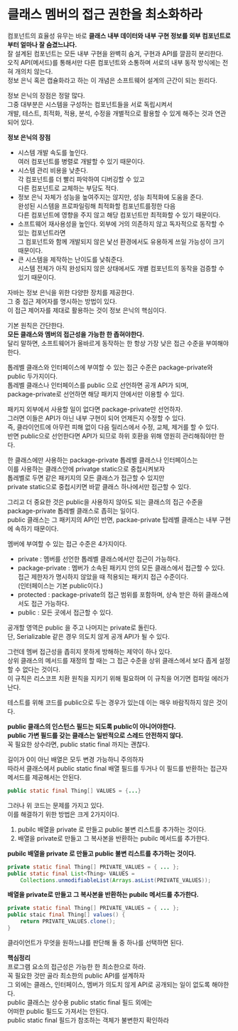 클래스 멤버의 접근 권한을 최소화하라
====================================
컴포넌트의 효율성 유무는 바로 **클래스 내부 데이터와 내부 구현 정보를 외부 컴포넌트로부터 얼마나 잘 숨겼느냐다.**   
잘 설계된 컴포넌트는 모든 내부 구현을 완벽히 숨겨, 구현과 API를 깔끔히 분리한다.    
오직 API(메서드)를 통해서만 다른 컴포넌트와 소통하며 서로의 내부 동작 방식에는 전혀 개의치 않는다.        
정보 은닉 혹은 캡슐화라고 하는 이 개념은 소프트웨어 설계의 근간이 되는 원리다.     
 
정보 은닉의 장점은 정말 많다.     
그중 대부분은 시스템을 구성하는 컴포넌트들을 서로 독립시켜서      
개발, 테스트, 최적화, 적용, 분석, 수정을 개별적으로 활용할 수 있게 해주는 것과 연관되어 있다.       

**정보 은닉의 장점**   
* 시스템 개발 속도를 높인다.  
  여러 컴포넌트를 병렬로 개발할 수 있기 때문이다.   
* 시스템 관리 비용을 낮춘다.   
  각 컴포넌트를 더 빨리 파악하여 디버깅할 수 있고   
  다른 컴포넌트로 교체하는 부담도 적다.   
* 정보 은닉 자체가 성능을 높여주지는 않지만, 성능 최적화에 도움을 준다.   
  완성된 시스템을 프로파일링해 최적화할 컴포넌트를정한 다음   
  다른 컴포넌트에 영향을 주지 않고 해당 컴포넌트만 최적화할 수 있기 때문이다.  
* 소프트웨어 재사용성을 높인다. 외부에 거의 의존하지 않고 독자적으로 동작할 수 있는 컴포넌트라면   
  그 컴포넌트와 함께 개발되지 않은 낯선 환경에서도 유용하게 쓰일 가능성이 크기 때문이다.   
* 큰 시스템을 제작하는 난이도를 낮춰준다.     
  시스템 전체가 아직 완성되지 않은 상태에서도 개별 컴포넌트의 동작을 검증할 수 있기 때문이다.      
 
자바는 정보 은닉을 위한 다양한 장치를 제공한다.       
그 중 접근 제어자를 명시하는 방법이 있다.      
이 접근 제어자를 제대로 활용하는 것이 정보 은닉의 핵심이다.    
  
기본 원칙은 간단한다.     
**모든 클래스와 멤버의 접근성을 가능한 한 좁혀야한다.**     
달리 말하면, 소프트웨어가 올바르게 동작하는 한 항상 가장 낮은 접근 수준을 부여해야한다.     
 
톱레벨 클래스와 인터페이스에 부여할 수 있는 접근 수준은 package-private와 public 두가지이다.    
톱레벨 클래스나 인터페이스를 public 으로 선언하면 공개 API가 되며,   
package-private로 선언하면 해당 패키지 안에서만 이용할 수 있다.      
 
패키지 외부에서 사용할 일이 없다면 package-private만 선언하자.          
그러면 이들은 API가 아닌 내부 구현이 되어 언제든지 수정할 수 있다.   
즉, 클라이언트에 아무런 피해 없이 다음 릴리스에서 수정, 교체, 제거를 할 수 있다.     
반면 public으로 선언한다면 API가 되므로 하위 호환을 위해 영원히 관리해줘야만 한다.    

한 클래스에만 사용하는 package-private 톱레벨 클래스나 인터페이스는   
이를 사용하는 클래스안에 privatge static으로 중첩시켜보자     
톱레벨로 두면 같은 패키지의 모든 클래스가 접근할 수 있지만  
private static으로 중첩시키면 바깥 클래스 하나에서만 접근할 수 있다.   

그리고 더 중요한 것은 public을 사용하지 않아도 되는 클래스의 접근 수준을 package-private 톱레벨 클래스로 좁히는 일이다.  
public 클래스는 그 패키지의 API인 반면, packae-private 탑레벨 클래스는 내부 구현에 속하기 때문이다.   

멤버에 부여할 수 있는 접근 수준은 4가지이다.  
* private : 멤버를 선언한 톱레벨 클래스에서만 접근이 가능하다.  
* package-private : 멤버가 소속된 패키지 안의 모든 클래스에서 접근할 수 있다.    
  접근 제한자가 명시하지 않았을 때 적용되는 패키지 접근 수준이다.  
  (인터페이스는 기본 public이다.)  
* protected : package-private의 접근 범위를 포함하며, 상속 받은 하위 클래스에서도 접근 가능하다.  
* public : 모든 곳에서 접근할 수 있다.   

공개할 영역은 public 을 주고 나머지는 private로 돌린다.  
단, Serializable 같은 경우 의도치 않게 공개 API가 될 수 있다.   
  
그런데 멤버 접근성을 좁히지 못하게 방해하는 제약이 하나 있다.       
상위 클래스의 메서드를 재정의 할 때는 그 접근 수준을 상위 클래스에서 보다 좁게 설정할 수 없다는 것이다.     
이 규칙은 리스코프 치환 원칙을 지키기 위해 필요하며 이 규칙을 어기면 컴파일 에러가 난다.   

테스트를 위해 코드를 public으로 두는 경우가 있는데 이는 매우 바람직하지 않은 것이다.   

**public 클래스의 인스턴스 필드는 되도록 public이 아니어야한다.**    
**public 가변 필드를 갖는 클래스는 일반적으로 스레드 안전하지 않다.**   
꼭 필요한 상수라면, public static final 까지는 괜찮다.   

길이가 0이 아닌 배열은 모두 변경 가능하니 주의하자     
따라서 클래스에서 public static final 배열 필드를 두거나 이 필드를 반환하는 접근자 메서드를 제공해서는 안된다.      

```java
public static final Thing[] VALUES = {...}   
```
그러나 위 코드는 문제를 가지고 있다.   
이를 해결하기 위한 방법은 크게 2가지이다.   

1. pubilc 배열을 private 로 만들고 public 불변 리스트를 추가하는 것이다.  
2. 배열을 private로 만들고 그 복사본을 반환하는 pubilc 메서드를 추가한다.   

**pubilc 배열을 private 로 만들고 public 불변 리스트를 추가하는 것이다.**   
```java
private static final Thing[] PRIVATE_VALUES = { ... };
public static final List<Thing> VALUES = 
    Collections.unmodifiableList(Arrays.asList(PRIVATE_VALUES));
```   
  
**배열을 private로 만들고 그 복사본을 반환하는 pubilc 메서드를 추가한다.**  
```java 
private static final Thing[] PRIVATE_VALUES = { ... };
public staic final Thing[] values() {
    return PRIVATE_VALUES.clone();
}
```
클라이언트가 무엇을 원하느냐를 판단해 둘 중 하나를 선택하면 된다.    

**핵심정리**   
프로그램 요소의 접근성은 가능한 한 최소한으로 하라.  
꼭 필요한 것만 골라 최소한의 public API를 설계하자  
그 외에는 클래스, 인터페이스, 멤버가 의도치 않게 API로 공개되는 일이 없도록 해야한다.  
public 클래스는 상수용 public static final 필드 외에는   
어떠한 public 필드도 가져서는 안된다.   
public static final 필드가 참조하는 객체가 불변한지 확인하라   








